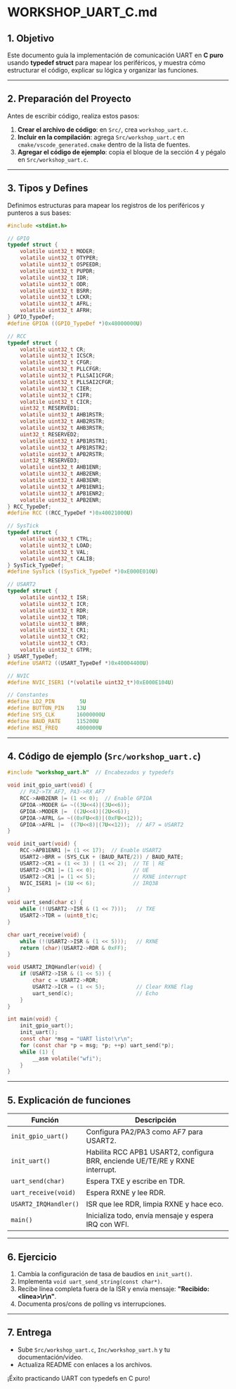 # WORKSHOP\_UART\_C.md

## 1. Objetivo

Este documento guía la implementación de comunicación UART en **C puro** usando **typedef struct** para mapear los periféricos, y muestra cómo estructurar el código, explicar su lógica y organizar las funciones.

---

## 2. Preparación del Proyecto

Antes de escribir código, realiza estos pasos:

1. **Crear el archivo de código**: en `Src/`, crea `workshop_uart.c`.
2. **Incluir en la compilación**: agrega `Src/workshop_uart.c` en `cmake/vscode_generated.cmake` dentro de la lista de fuentes.
3. **Agregar el código de ejemplo**: copia el bloque de la sección 4 y pégalo en `Src/workshop_uart.c`.

---

## 3. Tipos y Defines

Definimos estructuras para mapear los registros de los periféricos y punteros a sus bases:

```c
#include <stdint.h>

// GPIO
typedef struct {
    volatile uint32_t MODER;
    volatile uint32_t OTYPER;
    volatile uint32_t OSPEEDR;
    volatile uint32_t PUPDR;
    volatile uint32_t IDR;
    volatile uint32_t ODR;
    volatile uint32_t BSRR;
    volatile uint32_t LCKR;
    volatile uint32_t AFRL;
    volatile uint32_t AFRH;
} GPIO_TypeDef;
#define GPIOA ((GPIO_TypeDef *)0x48000000U)

// RCC
typedef struct {
    volatile uint32_t CR;
    volatile uint32_t ICSCR;
    volatile uint32_t CFGR;
    volatile uint32_t PLLCFGR;
    volatile uint32_t PLLSAI1CFGR;
    volatile uint32_t PLLSAI2CFGR;
    volatile uint32_t CIER;
    volatile uint32_t CIFR;
    volatile uint32_t CICR;
    uint32_t RESERVED1;
    volatile uint32_t AHB1RSTR;
    volatile uint32_t AHB2RSTR;
    volatile uint32_t AHB3RSTR;
    uint32_t RESERVED2;
    volatile uint32_t APB1RSTR1;
    volatile uint32_t APB1RSTR2;
    volatile uint32_t APB2RSTR;
    uint32_t RESERVED3;
    volatile uint32_t AHB1ENR;
    volatile uint32_t AHB2ENR;
    volatile uint32_t AHB3ENR;
    volatile uint32_t APB1ENR1;
    volatile uint32_t APB1ENR2;
    volatile uint32_t APB2ENR;
} RCC_TypeDef;
#define RCC ((RCC_TypeDef *)0x40021000U)

// SysTick
typedef struct {
    volatile uint32_t CTRL;
    volatile uint32_t LOAD;
    volatile uint32_t VAL;
    volatile uint32_t CALIB;
} SysTick_TypeDef;
#define SysTick ((SysTick_TypeDef *)0xE000E010U)

// USART2
typedef struct {
    volatile uint32_t ISR;
    volatile uint32_t ICR;
    volatile uint32_t RDR;
    volatile uint32_t TDR;
    volatile uint32_t BRR;
    volatile uint32_t CR1;
    volatile uint32_t CR2;
    volatile uint32_t CR3;
    volatile uint32_t GTPR;
} USART_TypeDef;
#define USART2 ((USART_TypeDef *)0x40004400U)

// NVIC
#define NVIC_ISER1 (*(volatile uint32_t*)0xE000E104U)

// Constantes
#define LD2_PIN        5U
#define BUTTON_PIN    13U
#define SYS_CLK       16000000U
#define BAUD_RATE     115200U
#define HSI_FREQ      4000000U
```

---

## 4. Código de ejemplo (`Src/workshop_uart.c`)

```c
#include "workshop_uart.h"  // Encabezados y typedefs

void init_gpio_uart(void) {
    // PA2->TX AF7, PA3->RX AF7
    RCC->AHB2ENR |= (1 << 0);  // Enable GPIOA
    GPIOA->MODER &= ~((3U<<4)|(3U<<6));
    GPIOA->MODER |=  ((2U<<4)|(2U<<6));
    GPIOA->AFRL &= ~((0xFU<<8)|(0xFU<<12));
    GPIOA->AFRL |=  ((7U<<8)|(7U<<12));  // AF7 = USART2
}

void init_uart(void) {
    RCC->APB1ENR1 |= (1 << 17);  // Enable USART2
    USART2->BRR = (SYS_CLK + (BAUD_RATE/2)) / BAUD_RATE;
    USART2->CR1 = (1 << 3) | (1 << 2);  // TE | RE
    USART2->CR1 |= (1 << 0);            // UE
    USART2->CR1 |= (1 << 5);            // RXNE interrupt
    NVIC_ISER1 |= (1U << 6);            // IRQ38
}

void uart_send(char c) {
    while (!(USART2->ISR & (1 << 7)));   // TXE
    USART2->TDR = (uint8_t)c;
}

char uart_receive(void) {
    while (!(USART2->ISR & (1 << 5)));   // RXNE
    return (char)(USART2->RDR & 0xFF);
}

void USART2_IRQHandler(void) {
    if (USART2->ISR & (1 << 5)) {
        char c = USART2->RDR;
        USART2->ICR = (1 << 5);          // Clear RXNE flag
        uart_send(c);                    // Echo
    }
}

int main(void) {
    init_gpio_uart();
    init_uart();
    const char *msg = "UART listo!\r\n";
    for (const char *p = msg; *p; ++p) uart_send(*p);
    while (1) {
        __asm volatile("wfi");
    }
}
```

---

## 5. Explicación de funciones

| Función               | Descripción                                                                  |
| --------------------- | ---------------------------------------------------------------------------- |
| `init_gpio_uart()`    | Configura PA2/PA3 como AF7 para USART2.                                      |
| `init_uart()`         | Habilita RCC APB1 USART2, configura BRR, enciende UE/TE/RE y RXNE interrupt. |
| `uart_send(char)`     | Espera TXE y escribe en TDR.                                                 |
| `uart_receive(void)`  | Espera RXNE y lee RDR.                                                       |
| `USART2_IRQHandler()` | ISR que lee RDR, limpia RXNE y hace eco.                                     |
| `main()`              | Inicializa todo, envía mensaje y espera IRQ con WFI.                         |

---

## 6. Ejercicio

1. Cambia la configuración de tasa de baudios en `init_uart()`.
2. Implementa `void uart_send_string(const char*)`.
3. Recibe línea completa fuera de la ISR y envía mensaje: **"Recibido: \<línea>\r\n"**.
4. Documenta pros/cons de polling vs interrupciones.

---

## 7. Entrega

* Sube `Src/workshop_uart.c`, `Inc/workshop_uart.h` y tu documentación/video.
* Actualiza README con enlaces a los archivos.

¡Éxito practicando UART con typedefs en C puro!
